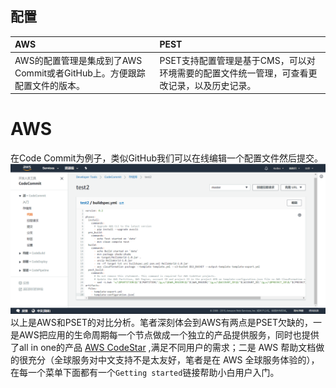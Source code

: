 ## 配置

| AWS | PEST |
| :--- | :--- |
| AWS的配置管理是集成到了AWS Commit或者GitHub上。方便跟踪配置文件的版本。 | PSET支持配置管理是基于CMS，可以对环境需要的配置文件统一管理，可查看更改记录，以及历史记录。 |

# AWS
在Code Commit为例子，类似GitHub我们可以在线编辑一个配置文件然后提交。
![](/assets/2019-02-22_104426.png)
以上是AWS和PSET的对比分析。笔者深刻体会到AWS有两点是PSET欠缺的，一是AWS把应用的生命周期每一个节点做成一个独立的产品提供服务，同时也提供了all in one的产品 [AWS CodeStar]() ,满足不同用户的需求；二是 AWS 帮助文档做的很充分（全球服务对中文支持不是太友好，笔者是在 AWS 全球服务体验的），在每一个菜单下面都有一个`Getting started`链接帮助小白用户入门。

